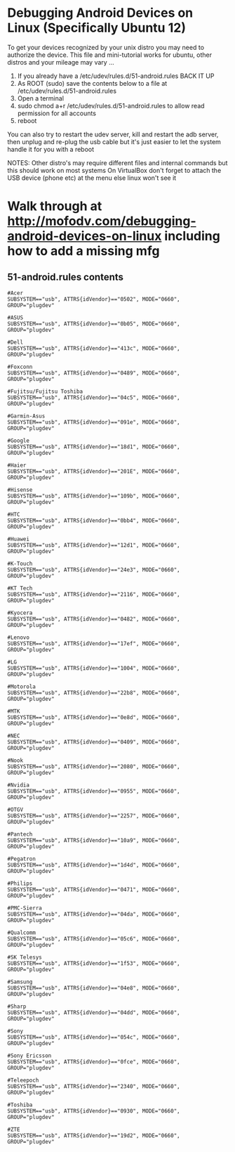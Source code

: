 Debugging Android Devices on Linux (Specifically Ubuntu 12) 
===============

To get your devices recognized by your unix distro you may need to authorize the device.  This file and mini-tutorial works for ubuntu, other distros and your mileage may vary ... 

1. If you already have a /etc/udev/rules.d/51-android.rules BACK IT UP
2. As ROOT (sudo) save the contents below to a file at /etc/udev/rules.d/51-android.rules 
3. Open a terminal 
4. sudo chmod a+r /etc/udev/rules.d/51-android.rules to allow read permission for all accounts 
5. reboot

You can also try to restart the udev server, kill and restart the adb server, then unplug and re-plug the usb cable but it's just easier to let the system handle it for you with a reboot
 
NOTES:
  Other distro's may require different files and internal commands but this should work on most systems
  On VirtualBox don't forget to attach the USB device (phone etc) at the menu else linux won't see it


Walk through at http://mofodv.com/debugging-android-devices-on-linux including how to add a missing mfg
===============

51-android.rules contents
---------------
```
#Acer
SUBSYSTEM=="usb", ATTRS{idVendor}=="0502", MODE="0660", GROUP="plugdev" 

#ASUS	
SUBSYSTEM=="usb", ATTRS{idVendor}=="0b05", MODE="0660", GROUP="plugdev" 

#Dell
SUBSYSTEM=="usb", ATTRS{idVendor}=="413c", MODE="0660", GROUP="plugdev" 

#Foxconn
SUBSYSTEM=="usb", ATTRS{idVendor}=="0489", MODE="0660", GROUP="plugdev" 

#Fujitsu/Fujitsu Toshiba
SUBSYSTEM=="usb", ATTRS{idVendor}=="04c5", MODE="0660", GROUP="plugdev" 

#Garmin-Asus
SUBSYSTEM=="usb", ATTRS{idVendor}=="091e", MODE="0660", GROUP="plugdev" 

#Google
SUBSYSTEM=="usb", ATTRS{idVendor}=="18d1", MODE="0660", GROUP="plugdev" 

#Haier
SUBSYSTEM=="usb", ATTRS{idVendor}=="201E", MODE="0660", GROUP="plugdev" 

#Hisense
SUBSYSTEM=="usb", ATTRS{idVendor}=="109b", MODE="0660", GROUP="plugdev" 

#HTC	
SUBSYSTEM=="usb", ATTRS{idVendor}=="0bb4", MODE="0660", GROUP="plugdev" 

#Huawei	
SUBSYSTEM=="usb", ATTRS{idVendor}=="12d1", MODE="0660", GROUP="plugdev" 

#K-Touch
SUBSYSTEM=="usb", ATTRS{idVendor}=="24e3", MODE="0660", GROUP="plugdev" 

#KT Tech	
SUBSYSTEM=="usb", ATTRS{idVendor}=="2116", MODE="0660", GROUP="plugdev" 

#Kyocera
SUBSYSTEM=="usb", ATTRS{idVendor}=="0482", MODE="0660", GROUP="plugdev" 

#Lenovo
SUBSYSTEM=="usb", ATTRS{idVendor}=="17ef", MODE="0660", GROUP="plugdev" 

#LG
SUBSYSTEM=="usb", ATTRS{idVendor}=="1004", MODE="0660", GROUP="plugdev" 

#Motorola
SUBSYSTEM=="usb", ATTRS{idVendor}=="22b8", MODE="0660", GROUP="plugdev" 

#MTK	
SUBSYSTEM=="usb", ATTRS{idVendor}=="0e8d", MODE="0660", GROUP="plugdev" 

#NEC	
SUBSYSTEM=="usb", ATTRS{idVendor}=="0409", MODE="0660", GROUP="plugdev" 

#Nook
SUBSYSTEM=="usb", ATTRS{idVendor}=="2080", MODE="0660", GROUP="plugdev" 

#Nvidia
SUBSYSTEM=="usb", ATTRS{idVendor}=="0955", MODE="0660", GROUP="plugdev" 

#OTGV
SUBSYSTEM=="usb", ATTRS{idVendor}=="2257", MODE="0660", GROUP="plugdev" 

#Pantech
SUBSYSTEM=="usb", ATTRS{idVendor}=="10a9", MODE="0660", GROUP="plugdev" 

#Pegatron
SUBSYSTEM=="usb", ATTRS{idVendor}=="1d4d", MODE="0660", GROUP="plugdev" 

#Philips
SUBSYSTEM=="usb", ATTRS{idVendor}=="0471", MODE="0660", GROUP="plugdev" 

#PMC-Sierra	
SUBSYSTEM=="usb", ATTRS{idVendor}=="04da", MODE="0660", GROUP="plugdev" 

#Qualcomm	
SUBSYSTEM=="usb", ATTRS{idVendor}=="05c6", MODE="0660", GROUP="plugdev" 

#SK Telesys	
SUBSYSTEM=="usb", ATTRS{idVendor}=="1f53", MODE="0660", GROUP="plugdev" 

#Samsung	
SUBSYSTEM=="usb", ATTRS{idVendor}=="04e8", MODE="0660", GROUP="plugdev" 

#Sharp	
SUBSYSTEM=="usb", ATTRS{idVendor}=="04dd", MODE="0660", GROUP="plugdev" 

#Sony	
SUBSYSTEM=="usb", ATTRS{idVendor}=="054c", MODE="0660", GROUP="plugdev" 

#Sony Ericsson
SUBSYSTEM=="usb", ATTRS{idVendor}=="0fce", MODE="0660", GROUP="plugdev" 

#Teleepoch
SUBSYSTEM=="usb", ATTRS{idVendor}=="2340", MODE="0660", GROUP="plugdev" 

#Toshiba
SUBSYSTEM=="usb", ATTRS{idVendor}=="0930", MODE="0660", GROUP="plugdev" 

#ZTE
SUBSYSTEM=="usb", ATTRS{idVendor}=="19d2", MODE="0660", GROUP="plugdev" 
```

